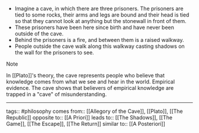 - Imagine a cave, in which there are three prisoners. The prisoners are tied to some rocks, their arms and legs are bound and their head is tied so that they cannot look at anything but the stonewall in front of them.
- These prisoners have been here since birth and have never been outside of the cave.
- Behind the prisoners is a fire, and between them is a raised walkway.
- People outside the cave walk along this walkway casting shadows on the wall for the prisoners to see.

> [!note]
> In [[Plato]]'s theory, the cave represents people who believe that knowledge comes from what we see and hear in the world. Empirical evidence. The cave shows that believers of empirical knowledge are trapped in a "cave" of misunderstanding.

---

tags:: #philosophy
comes from:: [[Allegory of the Cave]], [[Plato]], [[The Republic]]
opposite to:: [[A Priori]]
leads to:: [[The Shadows]], [[The Game]], [[The Escape]], [[The Return]]
similar to:: [[A Posteriori]]

